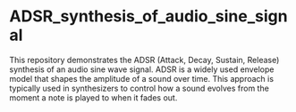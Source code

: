 # ADSR_synthesis_of_audio_sine_signal
This repository demonstrates the ADSR (Attack, Decay, Sustain, Release) synthesis of an audio sine wave signal. ADSR is a widely used envelope model that shapes the amplitude of a sound over time. This approach is typically used in synthesizers to control how a sound evolves from the moment a note is played to when it fades out.
